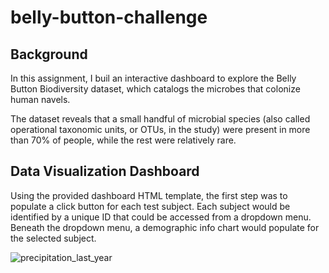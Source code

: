 # belly-button-challenge

## Background

In this assignment, I buil an interactive dashboard to explore the Belly Button Biodiversity dataset, which catalogs the microbes that colonize human navels.

The dataset reveals that a small handful of microbial species (also called operational taxonomic units, or OTUs, in the study) were present in more than 70% of people, while the rest were relatively rare.

## Data Visualization Dashboard

Using the provided dashboard HTML template, the first step was to populate a click button for each test subject. Each subject would be identified by a unique ID that could be accessed from a dropdown menu. Beneath the dropdown menu, a demographic info chart would populate for the selected subject. 

![precipitation_last_year](./precipitation_pd.png "Precipitation for last year")
